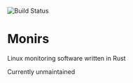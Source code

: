 ![Build Status](https://github.com/ltheinrich/stratos/workflows/Rust/badge.svg)

# Monirs
Linux monitoring software written in Rust

Currently unmaintained
